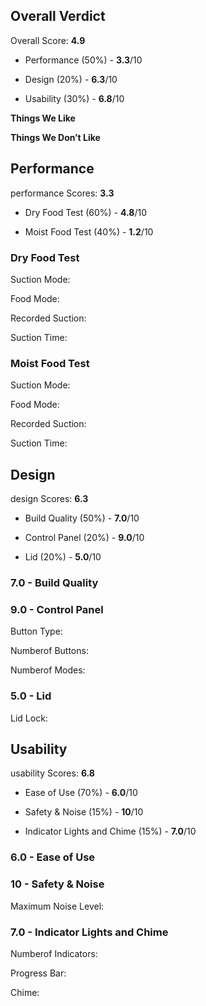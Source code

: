 Overall Verdict
---------------

Overall Score: **4.9**

*   Performance (50%) - **3.3**/10
    
*   Design (20%) - **6.3**/10
    
*   Usability (30%) - **6.8**/10
    

**Things We Like**

**Things We Don’t Like**

Performance
-----------

performance Scores: **3.3**

*   Dry Food Test (60%) - **4.8**/10
    
*   Moist Food Test (40%) - **1.2**/10
    

### Dry Food Test

Suction Mode:

Food Mode:

Recorded Suction:

Suction Time:

### Moist Food Test

Suction Mode:

Food Mode:

Recorded Suction:

Suction Time:

Design
------

design Scores: **6.3**

*   Build Quality (50%) - **7.0**/10
    
*   Control Panel (20%) - **9.0**/10
    
*   Lid (20%) - **5.0**/10
    

### 7.0 - Build Quality

### 9.0 - Control Panel

Button Type:

Numberof Buttons:

Numberof Modes:

### 5.0 - Lid

Lid Lock:

Usability
---------

usability Scores: **6.8**

*   Ease of Use (70%) - **6.0**/10
    
*   Safety & Noise (15%) - **10**/10
    
*   Indicator Lights and Chime (15%) - **7.0**/10
    

### 6.0 - Ease of Use

### 10 - Safety & Noise

Maximum Noise Level:

### 7.0 - Indicator Lights and Chime

Numberof Indicators:

Progress Bar:

Chime: